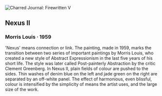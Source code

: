 <div class="artwork-of-the-day">
  <div class="container">
    <div class="img-wrapper">
      <img
        src="https://uploads5.wikiart.org/images/morris-louis/nexus-ii-1959.jpg"
        alt="Charred Journal: Firewritten V" />
    </div>
    <div class="artwork-detail">
      <div class="artwork-origin"> 
        <h2 class="artwork-name">Nexus II</h2>
        <h3 class="artist">
          Morris Louis
                    ·  1959
        </h3>
      </div>
      <p class="description">
        <span class="artwork-description-text ng-binding" ng-bind-html="viewModel.ArtworkOfTheDay.Description | unsafe">'Nexus' means connection or link. The painting, made in 1959, marks the transition between two series of important paintings by Morris Louis, who created a new style of Abstract Expressionism in the last five years of his short life. The style was later called Post-painterly Abstraction by the critic Clement Greenberg. In Nexus II, plain fields of colour are pushed to the sides. Thin washes of denim blue on the left and jade green on the right are separated by an off-white panel. The effect of harmonious, even blissful, colour is intensified by the simplicity of means the artist uses, and the large size of the work.</span>
                        <div class="text-shadow-container" ng-show="showShadow" style=""></div>
      </p>
    </div>
  </div>

</div>
